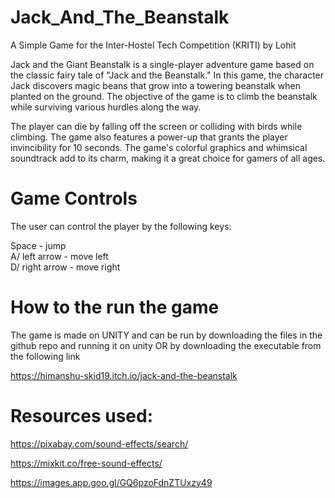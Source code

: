 # Jack_And_The_Beanstalk
A Simple Game for the Inter-Hostel Tech Competition (KRITI) by Lohit

Jack and the Giant Beanstalk is a single-player adventure game based on the classic fairy tale of "Jack and the Beanstalk." In this game, the character Jack discovers magic beans that grow into a towering beanstalk when planted on the ground. The objective of the game is to climb the beanstalk while surviving various hurdles along the way.

The player can die by falling off the screen or colliding with birds while climbing. The game also features a power-up that grants the player invincibility for 10 seconds. The game's colorful graphics and whimsical soundtrack add to its charm, making it a great choice for gamers of all ages.

# Game Controls

The user can control the player by the following keys:  

Space - jump  
A/ left arrow - move left  
D/ right arrow - move right

# How to the run the game

The game is made on UNITY and can be run by downloading the files in the github repo and running it on unity OR by downloading the executable from the following link

https://himanshu-skid19.itch.io/jack-and-the-beanstalk


# Resources used:  

https://pixabay.com/sound-effects/search/  

https://mixkit.co/free-sound-effects/  

https://images.app.goo.gl/GQ6pzoFdnZTUxzy49
